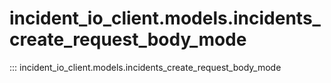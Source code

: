# incident_io_client.models.incidents_create_request_body_mode

::: incident_io_client.models.incidents_create_request_body_mode